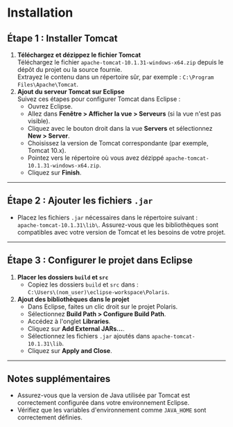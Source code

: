 # Installation
## Étape 1 : Installer Tomcat
1. **Téléchargez et dézippez le fichier Tomcat**  
   Téléchargez le fichier `apache-tomcat-10.1.31-windows-x64.zip` depuis le dépôt du projet ou la source fournie.  
   Extrayez le contenu dans un répertoire sûr, par exemple : `C:\Program Files\Apache\Tomcat`.
2. **Ajout du serveur Tomcat sur Eclipse**  
   Suivez ces étapes pour configurer Tomcat dans Eclipse :
   - Ouvrez Eclipse.
   - Allez dans **Fenêtre > Afficher la vue > Serveurs** (si la vue n'est pas visible).
   - Cliquez avec le bouton droit dans la vue **Servers** et sélectionnez **New > Server**.
   - Choisissez la version de Tomcat correspondante (par exemple, Tomcat 10.x).
   - Pointez vers le répertoire où vous avez dézippé `apache-tomcat-10.1.31-windows-x64.zip`.
   - Cliquez sur **Finish**.
---
## Étape 2 : Ajouter les fichiers `.jar`
- Placez les fichiers `.jar` nécessaires dans le répertoire suivant :  
  `apache-tomcat-10.1.31\lib\`.
Assurez-vous que les bibliothèques sont compatibles avec votre version de Tomcat et les besoins de votre projet.
---
## Étape 3 : Configurer le projet dans Eclipse
1. **Placer les dossiers `build` et `src`**  
   - Copiez les dossiers `build` et `src` dans :  
     `C:\Users\(nom_user)\eclipse-workspace\Polaris`.
2. **Ajout des bibliothèques dans le projet**  
   - Dans Eclipse, faites un clic droit sur le projet Polaris.
   - Sélectionnez **Build Path > Configure Build Path**.
   - Accédez à l'onglet **Libraries**.
   - Cliquez sur **Add External JARs...**.
   - Sélectionnez les fichiers `.jar` ajoutés dans `apache-tomcat-10.1.31\lib`.
   - Cliquez sur **Apply and Close**.
---
## Notes supplémentaires
- Assurez-vous que la version de Java utilisée par Tomcat est correctement configurée dans votre environnement Eclipse.
- Vérifiez que les variables d'environnement comme `JAVA_HOME` sont correctement définies.
